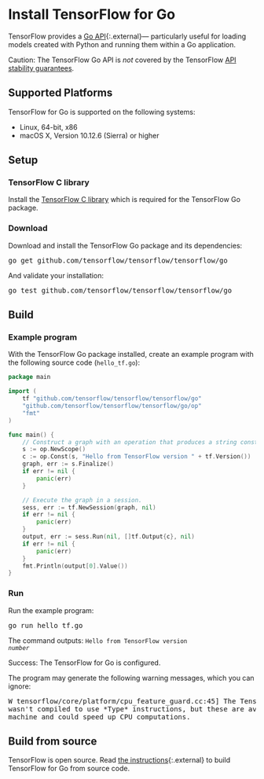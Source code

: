 # Install TensorFlow for Go

TensorFlow provides a
[Go API](https://godoc.org/github.com/tensorflow/tensorflow/tensorflow/go){:.external}—
particularly useful for loading models created with Python and running them
within a Go application.

Caution: The TensorFlow Go API is *not* covered by the TensorFlow
[API stability guarantees](../guide/version_semantics.md).


## Supported Platforms

TensorFlow for Go is supported on the following systems:

* Linux, 64-bit, x86
* macOS X, Version 10.12.6 (Sierra) or higher


## Setup

### TensorFlow C library

Install the [TensorFlow C library](./lang_c.md) which is required for the
TensorFlow Go package.

### Download

Download and install the TensorFlow Go package and its dependencies:

<pre class="devsite-terminal devsite-click-to-copy">
go get github.com/tensorflow/tensorflow/tensorflow/go
</pre>

And validate your installation:

<pre class="devsite-terminal devsite-click-to-copy">
go test github.com/tensorflow/tensorflow/tensorflow/go
</pre>


## Build

### Example program

With the TensorFlow Go package installed, create an example program with the
following source code (`hello_tf.go`):

```go
package main

import (
	tf "github.com/tensorflow/tensorflow/tensorflow/go"
	"github.com/tensorflow/tensorflow/tensorflow/go/op"
	"fmt"
)

func main() {
	// Construct a graph with an operation that produces a string constant.
	s := op.NewScope()
	c := op.Const(s, "Hello from TensorFlow version " + tf.Version())
	graph, err := s.Finalize()
	if err != nil {
		panic(err)
	}

	// Execute the graph in a session.
	sess, err := tf.NewSession(graph, nil)
	if err != nil {
		panic(err)
	}
	output, err := sess.Run(nil, []tf.Output{c}, nil)
	if err != nil {
		panic(err)
	}
	fmt.Println(output[0].Value())
}
```

### Run

Run the example program:

<pre class="devsite-terminal devsite-click-to-copy">
go run hello_tf.go
</pre>

The command outputs: <code>Hello from TensorFlow version <em>number</em></code>

Success: The TensorFlow for Go is configured.

The program may generate the following warning messages, which you can ignore:

<pre>
W tensorflow/core/platform/cpu_feature_guard.cc:45] The TensorFlow library
wasn't compiled to use *Type* instructions, but these are available on your
machine and could speed up CPU computations.
</pre>

## Build from source

TensorFlow is open source. Read
[the instructions](https://github.com/tensorflow/tensorflow/blob/master/tensorflow/go/README.md){:.external}
to build TensorFlow for Go from source code.
